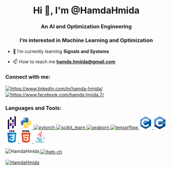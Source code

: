 <!---
- 👋 Hi, I’m @HamdaHmida
- 👀 I’m interested in Technologie and Machine Learning
- 🌱 I’m currently learning polytechnic engineer at EPT
- 💞️ I’m looking to collaborate on many Projects
- 📫 How to reach me? contact me on Facebook via this link https://www.facebook.com/hamda.hmida.7
--->
<!---
HamdaHmida/HamdaHmida is a ✨ special ✨ repository because its `README.md` (this file) appears on your GitHub profile.
You can click the Preview link to take a look at your changes.
--->
<h1 align="center">Hi 👋, I'm @HamdaHmida</h1>
<h3 align="center">An AI and Optimization Engineering</h3>
<h3 align="center">I’m interested in Machine Learning and Optimization</h3>

- 🌱 I’m currently learning **Signals and Systems**

- 📫 How to reach me **hamda.hmiida@gmail.com**

<h3 align="left">Connect with me:</h3>
<p align="left">
<a href="https://www.linkedin.com/in/hamda-hmida/" target="blank"><img align="center" src="https://raw.githubusercontent.com/rahuldkjain/github-profile-readme-generator/master/src/images/icons/Social/linked-in-alt.svg" alt="https://www.linkedin.com/in/hamda-hmida/" height="30" width="40" /></a>
<a href="https://www.facebook.com/hamda.hmida.7/" target="blank"><img align="center" src="https://logodownload.org/wp-content/uploads/2014/09/facebook-logo-3-1.png" alt="https://www.facebook.com/hamda.hmida.7/" height="30" width="40" /></a>
</p>

<h3 align="left">Languages and Tools:</h3>
<p align="left"> <img src="https://raw.githubusercontent.com/devicons/devicon/2ae2a900d2f041da66e950e4d48052658d850630/icons/pandas/pandas-original.svg" alt="pandas" width="40" height="40"/> </a> <a href="https://www.python.org" target="_blank" rel="noreferrer"> <img src="https://raw.githubusercontent.com/devicons/devicon/master/icons/python/python-original.svg" alt="python" width="40" height="40"/> </a> <a href="https://pytorch.org/" target="_blank" rel="noreferrer"> <img src="https://www.vectorlogo.zone/logos/pytorch/pytorch-icon.svg" alt="pytorch" width="40" height="40"/> </a> <a href="https://scikit-learn.org/" target="_blank" rel="noreferrer"> <img src="https://upload.wikimedia.org/wikipedia/commons/0/05/Scikit_learn_logo_small.svg" alt="scikit_learn" width="40" height="40"/> </a> <a href="https://seaborn.pydata.org/" target="_blank" rel="noreferrer"> <img src="https://seaborn.pydata.org/_images/logo-mark-lightbg.svg" alt="seaborn" width="40" height="40"/> </a> <a href="https://www.selenium.dev" target="_blank" rel="noreferrer"> <a href="https://www.tensorflow.org" target="_blank" rel="noreferrer"> <img src="https://www.vectorlogo.zone/logos/tensorflow/tensorflow-icon.svg" alt="tensorflow" width="40" height="40"/> </a> <a href="https://www.cprogramming.com/" target="_blank" rel="noreferrer"> <img src="https://raw.githubusercontent.com/devicons/devicon/master/icons/c/c-original.svg" alt="c" width="40" height="40"/> </a> <a href="https://www.w3schools.com/cpp/" target="_blank" rel="noreferrer"> <img src="https://raw.githubusercontent.com/devicons/devicon/master/icons/cplusplus/cplusplus-original.svg" alt="cplusplus" width="40" height="40"/> </a> <a href="https://www.w3schools.com/css/" target="_blank" rel="noreferrer"> <img src="https://raw.githubusercontent.com/devicons/devicon/master/icons/css3/css3-original-wordmark.svg" alt="css3" width="40" height="40"/> </a> <a href="https://www.w3.org/html/" target="_blank" rel="noreferrer"> <img src="https://raw.githubusercontent.com/devicons/devicon/master/icons/html5/html5-original-wordmark.svg" alt="html5" width="40" height="40"/> </a> <a href="https://www.java.com" target="_blank" rel="noreferrer"> <img src="https://raw.githubusercontent.com/devicons/devicon/master/icons/java/java-original.svg" alt="java" width="40" height="40"/> </a> <a href="https://pandas.pydata.org/" target="_blank" rel="noreferrer"> </p>

<p><img align="left" src="https://github-readme-stats.vercel.app/api/top-langs/?username=hamdahmida&layout=compact&hide_title=true" alt="HamdaHmida" /></p>

<p>&nbsp;<img align="center" src="https://github-readme-stats.vercel.app/api?username=HamdaHmida&show_icons=true&locale=en" alt="iheb-ch" /></p>

<p><img align="center" src="https://github-readme-streak-stats.herokuapp.com/?user=HamdaHmida&" alt="HamdaHmida" /></p>

